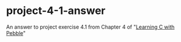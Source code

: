 # project-4-1-answer
An answer to project exercise 4.1 from Chapter 4 of "[Learning C with Pebble](http://pbl.io/cbook)"
